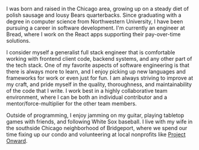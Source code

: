 I was born and raised in the Chicago area, growing up on a steady diet of polish sausage and lousy Bears quarterbacks.  Since graduating with a degree in computer science from Northwestern University, I have been pursuing a career in software development.  I'm currently an engineer at Bread, where I work on the React apps supporting their pay-over-time solutions.

I consider myself a generalist full stack engineer that is comfortable working with frontend client code, backend systems, and any other part of the tech stack. One of my favorite aspects of software engineering is that there is always more to learn, and I enjoy picking up new languages and frameworks for work or even just for fun.  I am always striving to improve at my craft, and pride myself in the quality, thoroughness, and maintainability of the code that I write. I work best in a highly collaborative team environment, where I can be both an individual contributor and a mentor/force-multiplier for the other team members.

Outside of programming, I enjoy jamming on my guitar, playing tabletop games with friends, and following White Sox baseball.  I live with my wife in the southside Chicago neighborhood of Bridgeport, where we spend our time fixing up our condo and volunteering at local nonprofits like [Project Onward](https://www.projectonward.org/).